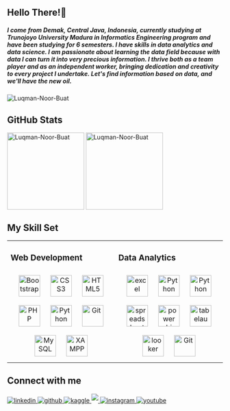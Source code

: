 ## Hello There!<g-emoji class="g-emoji" alias="wave" fallback-src="https://github.githubassets.com/images/icons/emoji/unicode/1f44b.png">👋</g-emoji>
<h5 align="left">I come from Demak, Central Java, Indonesia, currently studying at Trunojoyo University Madura in Informatics Engineering program and have been studying for 6 semesters. I have skills in data analytics and data science. I am passionate about learning the data field because with data I can turn it into very precious information. I thrive both as a team player and as an independent worker, bringing dedication and creativity to every project I undertake. Let's find information based on data, and we'll have the new oil.</h5>


<p align="left"> <img src="https://komarev.com/ghpvc/?username=Luqman-Noor-Buat&label=Profile%20views&color=0e75b6&style=flat" alt="Luqman-Noor-Buat" /> </p>


## GitHub Stats
<p>
<img height="180em" align="center" src="https://github-readme-stats.vercel.app/api/top-langs/?username=Luqman-Noor-Buat&layout=compact&theme=radical" alt="Luqman-Noor-Buat" style="max-width: 100%;" />   
<img height="180em" align="center" src="https://github-readme-streak-stats.herokuapp.com/?user=Luqman-Noor-Buat&theme=radical&" alt="Luqman-Noor-Buat" style="max-width: 100%;"/></p>


## My Skill Set  
<table><tr><td valign="top" width="50%">
  
### Web Development
<div align="center">  
<a href="https://getbootstrap.com/docs/3.4/javascript/" target="_blank"><img style="margin: 10px" src="https://profilinator.rishav.dev/skills-assets/bootstrap-plain.svg" alt="Bootstrap" height="50" /></a>  
<a href="https://www.w3schools.com/css/" target="_blank"><img style="margin: 10px" src="https://profilinator.rishav.dev/skills-assets/css3-original-wordmark.svg" alt="CSS3" height="50" /></a>  
<a href="https://www.w3schools.com/html/" target="_blank"><img style="margin: 10px" src="https://profilinator.rishav.dev/skills-assets/html5-original-wordmark.svg" alt="HTML5" height="50" /></a>    
<a href="https://www.php.net/" target="_blank"><img style="margin: 10px" src="https://profilinator.rishav.dev/skills-assets/php-original.svg" alt="PHP" height="50" /></a>  
<a href="https://www.python.org/" target="_blank"><img style="margin: 10px" src="https://profilinator.rishav.dev/skills-assets/python-original.svg" alt="Python" height="50" /></a>  
<a href="https://github.com/" target="_blank"><img style="margin: 10px" src="https://profilinator.rishav.dev/skills-assets/git-scm-icon.svg" alt="Git" height="50" /></a>  
<a href="https://www.mysql.com/" target="_blank"><img style="margin: 10px" src="https://profilinator.rishav.dev/skills-assets/mysql-original-wordmark.svg" alt="MySQL" height="50" /></a>  
<a href="https://www.apachefriends.org/" target="_blank"><img style="margin: 10px" src="https://profilinator.rishav.dev/skills-assets/xampp.png" alt="XAMPP" height="50" /></a>  
</div>
</td><td valign="top" width="50%">
  
### Data Analytics 
<div align="center">  
<a href="https://id.wikipedia.org/wiki/Microsoft_Excel" target="_blank"><img style="margin: 10px" src="https://cdn.icon-icons.com/icons2/2397/PNG/512/microsoft_office_excel_logo_icon_145720.png" alt="excel" height="50" /></a> 
<a href="https://www.python.org/" target="_blank"><img style="margin: 10px" src="https://profilinator.rishav.dev/skills-assets/python-original.svg" alt="Python" height="50" /></a> 
<a href="https://dataprep.ai/" target="_blank"><img style="margin: 10px" src="https://dataprep.ai/images/icon1.png" alt="Python" height="50" /></a> 
<a href="https://docs.google.com/spreadsheets/create?hl=id" target="_blank"><img style="margin: 10px" src="https://cdn.icon-icons.com/icons2/1377/PNG/512/xofficespreadsheet_92797.png" alt="spreadsheet" height="50" /></a> 
<a href="https://app.powerbi.com/" target="_blank"><img style="margin: 10px" src="https://upload.wikimedia.org/wikipedia/commons/thumb/c/cf/New_Power_BI_Logo.svg/900px-New_Power_BI_Logo.svg.png?20210102182532" alt="power bi" height="50" /></a> 
<a href="https://www.tableau.com/" target="_blank"><img style="margin: 10px" src="https://seeklogo.com/images/T/tableau-software-logo-F1CE2CA54A-seeklogo.com.png" alt="tabelau" height="50" /></a> 
<a href="https://lookerstudio.google.com/" target="_blank"><img style="margin: 10px" src="https://seeklogo.com/images/G/google-looker-logo-B27BD25E4E-seeklogo.com.png" alt="looker" height="50" /></a> 
<a href="https://github.com/" target="_blank"><img style="margin: 10px" src="https://profilinator.rishav.dev/skills-assets/git-scm-icon.svg" alt="Git" height="50" /></a>  
</div>
</td></tr></table>  


## Connect with me  
<div align="left">
<a href="https://www.linkedin.com/in/luqman-noor-buat-490422206/" target="_blank">
<img src=https://img.shields.io/badge/linkedin-%231E77B5.svg?&style=for-the-badge&logo=linkedin&logoColor=white alt=linkedin style="margin-bottom: 5px;" />
</a>
<a href="https://github.com/Luqman-Noor-Buat" target="_blank">
<img src=https://img.shields.io/badge/github-%2324292e.svg?&style=for-the-badge&logo=github&logoColor=white alt=github style="margin-bottom: 5px;" />
</a>
<a href="https://www.kaggle.com/luqmannoorbuat" target="_blank">
<img src=https://img.shields.io/badge/kaggle-00BFFF.svg?&style=for-the-badge&logo=kaggle&logoColor=white alt=kaggle style="margin-bottom: 5px;" />
</a> 
<a href="mailto:luqman.utm1@gmail.com" target="_blank">
<img src=https://img.shields.io/badge/Gmail-D14836?style=for-the-badge&logo=gmail&logoColor=white style="margin-bottom: 5px;" />
</a> 
<a href="https://instagram.com/luqmannurbuat?igshid=MzNlNGNkZWQ4Mg==" target="_blank">
<img src=https://img.shields.io/badge/instagram-9370DB.svg?&style=for-the-badge&logo=instagram&logoColor=white alt=instagram style="margin-bottom: 5px;" />
</a>
<a href="https://www.youtube.com/channel/UCZa4p0qCK1FZTkezGBOghAQ" target="_blank">
<img src=https://img.shields.io/badge/youtube-FF0000.svg?&style=for-the-badge&logo=youtube&logoColor=white alt=youtube style="margin-bottom: 5px;" />
</a>
 
</div>  
